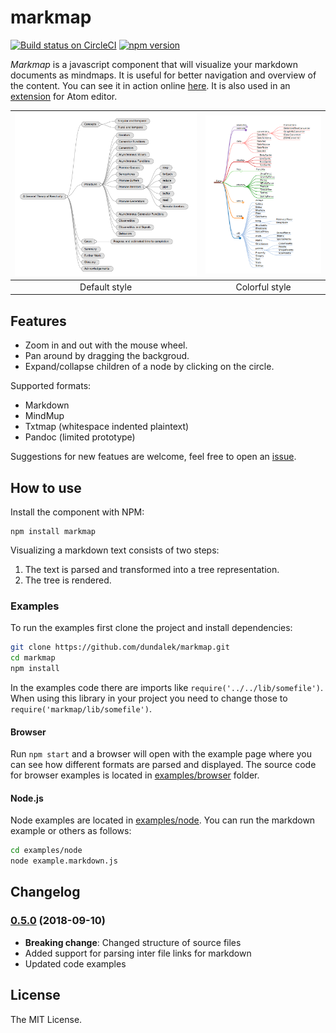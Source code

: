 
# markmap

[![Build status on CircleCI](https://circleci.com/gh/dundalek/markmap.svg?style=shield)](https://circleci.com/gh/dundalek/markmap) [![npm version](https://img.shields.io/npm/v/markmap.svg)](https://www.npmjs.com/package/markmap)

*Markmap* is a javascript component that will visualize your markdown documents as mindmaps. It is useful for better navigation and overview of the content. You can see it in action online [here](http://kb.knomaton.org/multi-agent-systems/). It is also used in an [extension](https://atom.io/packages/markdown-mindmap) for Atom editor.

| ![markmap in action](doc/img/mindmap-screenshot2.png) | ![markmap in action](doc/img/mindmap-screenshot1.png) |
|:-:|:-:|
| Default style | Colorful style |


## Features

- Zoom in and out with the mouse wheel.
- Pan around by dragging the backgroud.
- Expand/collapse children of a node by clicking on the circle.

Supported formats:
- Markdown
- MindMup
- Txtmap (whitespace indented plaintext)
- Pandoc (limited prototype)

Suggestions for new featues are welcome, feel free to open an [issue](https://github.com/dundalek/markmap/issues).

## How to use

Install the component with NPM:
```
npm install markmap
```

Visualizing a markdown text consists of two steps:

1. The text is parsed and transformed into a tree representation.
2. The tree is rendered.

### Examples

To run the examples first clone the project and install dependencies:

```sh
git clone https://github.com/dundalek/markmap.git
cd markmap
npm install
```

In the examples code there are imports like `require('../../lib/somefile')`. When using this library in your project you need to change those to `require('markmap/lib/somefile')`.

#### Browser

Run `npm start` and a browser will open with the example page where you can see how different formats are parsed and displayed. The source code for browser examples is located in  [examples/browser](examples/browser) folder.

#### Node.js

Node examples are located in [examples/node](examples/node). You can run the markdown example or others as follows:

```sh
cd examples/node
node example.markdown.js
```

## Changelog

### [0.5.0](https://github.com/dundalek/markmap/compare/v0.4.2...v0.5.0) (2018-09-10)

- **Breaking change**: Changed structure of source files
- Added support for parsing inter file links for markdown
- Updated code examples

## License

The MIT License.
